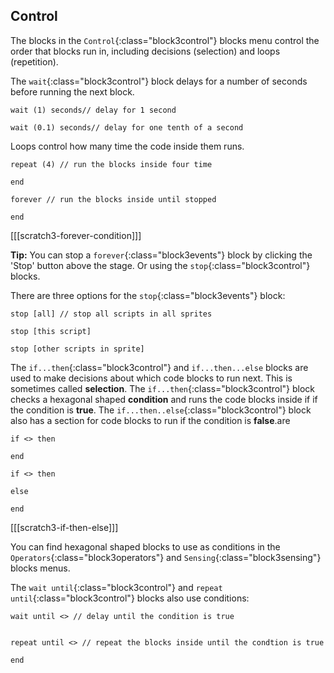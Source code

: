 ## Control

The blocks in the `Control`{:class="block3control"} blocks menu control the order that blocks run in, including decisions (selection) and loops (repetition).


The `wait`{:class="block3control"} block delays for a number of seconds before running the next block.

```blocks3
wait (1) seconds// delay for 1 second

wait (0.1) seconds// delay for one tenth of a second
```

Loops control how many time the code inside them runs.

```blocks3
repeat (4) // run the blocks inside four time

end
```

```blocks3
forever // run the blocks inside until stopped

end
```

[[[scratch3-forever-condition]]]

**Tip:** You can stop a `forever`{:class="block3events"} block by clicking the 'Stop' button above the stage. Or using the `stop`{:class="block3control"} blocks. 

There are three options for the `stop`{:class="block3events"} block:

```blocks3
stop [all] // stop all scripts in all sprites

stop [this script]

stop [other scripts in sprite]
```

The `if...then`{:class="block3control"} and `if...then...else` blocks are used to make decisions about which code blocks to run next. This is sometimes called **selection**. The `if...then`{:class="block3control"} block checks a hexagonal shaped **condition** and runs the code blocks inside if if the condition is **true**. The `if...then..else`{:class="block3control"} block also has a section for code blocks to run if the condition is **false**.are

```blocks3
if <> then

end

if <> then

else

end
```

[[[scratch3-if-then-else]]]

You can find hexagonal shaped blocks to use as conditions in the `Operators`{:class="block3operators"} and `Sensing`{:class="block3sensing"} blocks menus.

The `wait until`{:class="block3control"} and `repeat until`{:class="block3control"} blocks also use conditions:

```blocks3
wait until <> // delay until the condition is true


repeat until <> // repeat the blocks inside until the condtion is true

end
```




